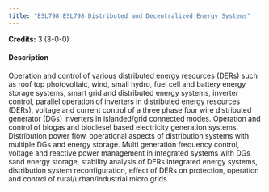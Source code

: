 ```yaml
---
title: "ESL798 ESL798 Distributed and Decentralized Energy Systems"
---
```

**Credits:** 3 (3-0-0)

#### Description
Operation and control of various distributed energy resources (DERs) such as roof top photovoltaic, wind, small hydro, fuel cell and battery energy storage systems, smart grid and distributed energy systems, inverter control, parallel operation of inverters in distributed energy resources (DERs), voltage and current control of a three phase four wire distributed generator (DGs) inverters in islanded/grid connected modes. Operation and control of biogas and biodiesel based electricity generation systems. Distribution power flow, operational aspects of distribution systems with multiple DGs and energy storage. Multi generation frequency control, voltage and reactive power management in integrated systems with DGs sand energy storage, stability analysis of DERs integrated energy systems, distribution system reconfiguration, effect of DERs on protection, operation and control of rural/urban/industrial micro grids.